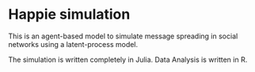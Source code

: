 # Happie simulation
This is an agent-based model to simulate message spreading in social networks using a latent-process model.

The simulation is written completely in Julia. Data Analysis is written in R.
